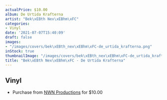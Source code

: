 ```yaml
---
actualPrice: $10.00
album: De Urtida Krafterna
artist: "Bek\xEBth Nex\xEBhm\xFC"
categories:
- Vinyl
date: '2021-07-07T15:40:09'
draft: false
images:
- "/images/covers/bek\xEBth_nex\xEBhm\xFC-de_urtida_krafterna.png"
inStock: true
thumbnailImage: "/images/covers/bek\xEBth_nex\xEBhm\xFC-de_urtida_krafterna-thumb.png"
title: "Bek\xEBth Nex\xEBhm\xFC - De Urtida Krafterna"
---
```


## Vinyl
* Purchase from [NWN Productions](http://shop.nwnprod.com/index.php?route=product/product&path=76&product_id=16643&sort=pd.name&order=ASC) for $10.00
